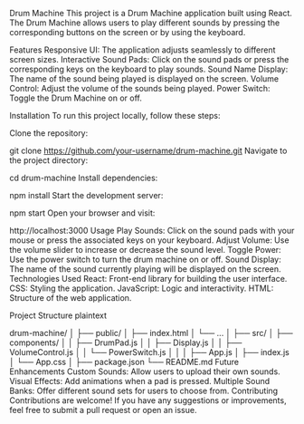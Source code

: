 Drum Machine
This project is a Drum Machine application built using React. The Drum Machine allows users to play different sounds by pressing the corresponding buttons on the screen or by using the keyboard.

Features
Responsive UI: The application adjusts seamlessly to different screen sizes.
Interactive Sound Pads: Click on the sound pads or press the corresponding keys on the keyboard to play sounds.
Sound Name Display: The name of the sound being played is displayed on the screen.
Volume Control: Adjust the volume of the sounds being played.
Power Switch: Toggle the Drum Machine on or off.


Installation
To run this project locally, follow these steps:

Clone the repository:


git clone https://github.com/your-username/drum-machine.git
Navigate to the project directory:


cd drum-machine
Install dependencies:


npm install
Start the development server:


npm start
Open your browser and visit:


http://localhost:3000
Usage
Play Sounds: Click on the sound pads with your mouse or press the associated keys on your keyboard.
Adjust Volume: Use the volume slider to increase or decrease the sound level.
Toggle Power: Use the power switch to turn the drum machine on or off.
Sound Display: The name of the sound currently playing will be displayed on the screen.
Technologies Used
React: Front-end library for building the user interface.
CSS: Styling the application.
JavaScript: Logic and interactivity.
HTML: Structure of the web application.

Project Structure
plaintext

drum-machine/
│
├── public/
│   ├── index.html
│   └── ...
│
├── src/
│   ├── components/
│   │   ├── DrumPad.js
│   │   ├── Display.js
│   │   ├── VolumeControl.js
│   │   └── PowerSwitch.js
│   │
│   ├── App.js
│   ├── index.js
│   └── App.css
│
├── package.json
└── README.md
Future Enhancements
Custom Sounds: Allow users to upload their own sounds.
Visual Effects: Add animations when a pad is pressed.
Multiple Sound Banks: Offer different sound sets for users to choose from.
Contributing
Contributions are welcome! If you have any suggestions or improvements, feel free to submit a pull request or open an issue.

